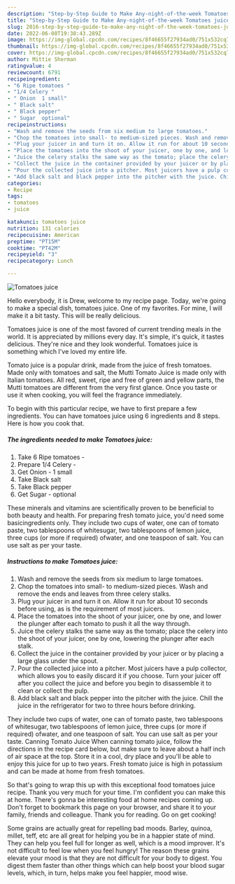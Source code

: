 ```yaml
---
description: "Step-by-Step Guide to Make Any-night-of-the-week Tomatoes juice"
title: "Step-by-Step Guide to Make Any-night-of-the-week Tomatoes juice"
slug: 2016-step-by-step-guide-to-make-any-night-of-the-week-tomatoes-juice
date: 2022-06-08T19:38:43.289Z
image: https://img-global.cpcdn.com/recipes/8f46655f27934ad0/751x532cq70/tomatoes-juice-recipe-main-photo.jpg
thumbnail: https://img-global.cpcdn.com/recipes/8f46655f27934ad0/751x532cq70/tomatoes-juice-recipe-main-photo.jpg
cover: https://img-global.cpcdn.com/recipes/8f46655f27934ad0/751x532cq70/tomatoes-juice-recipe-main-photo.jpg
author: Mittie Sherman
ratingvalue: 4
reviewcount: 6791
recipeingredient:
- "6 Ripe tomatoes "
- "1/4 Celery "
- " Onion  1 small"
- " Black salt"
- " Black pepper"
- " Sugar  optional"
recipeinstructions:
- "Wash and remove the seeds from six medium to large tomatoes."
- "Chop the tomatoes into small- to medium-sized pieces. Wash and remove the ends and leaves from three celery stalks."
- "Plug your juicer in and turn it on. Allow it run for about 10 seconds before using, as is the requirement of most juicers."
- "Place the tomatoes into the shoot of your juicer, one by one, and lower the plunger after each tomato to push it all the way through."
- "Juice the celery stalks the same way as the tomato; place the celery into the shoot of your juicer, one by one, lowering the plunger after each stalk."
- "Collect the juice in the container provided by your juicer or by placing a large glass under the spout."
- "Pour the collected juice into a pitcher. Most juicers have a pulp collector, which allows you to easily discard it if you choose. Turn your juicer off after you collect the juice and before you begin to disassemble it to clean or collect the pulp."
- "Add black salt and black pepper into the pitcher with the juice. Chill the juice in the refrigerator for two to three hours before drinking."
categories:
- Recipe
tags:
- tomatoes
- juice

katakunci: tomatoes juice 
nutrition: 131 calories
recipecuisine: American
preptime: "PT15M"
cooktime: "PT42M"
recipeyield: "3"
recipecategory: Lunch

---
```



![Tomatoes juice](https://img-global.cpcdn.com/recipes/8f46655f27934ad0/751x532cq70/tomatoes-juice-recipe-main-photo.jpg)

Hello everybody, it is Drew, welcome to my recipe page. Today, we're going to make a special dish, tomatoes juice. One of my favorites. For mine, I will make it a bit tasty. This will be really delicious.

Tomatoes juice is one of the most favored of current trending meals in the world. It is appreciated by millions every day. It's simple, it's quick, it tastes delicious. They're nice and they look wonderful. Tomatoes juice is something which I've loved my entire life.

Tomato juice is a popular drink, made from the juice of fresh tomatoes. Made only with tomatoes and salt, the Mutti Tomato Juice is made only with Italian tomatoes. All red, sweet, ripe and free of green and yellow parts, the Mutti tomatoes are different from the very first glance. Once you taste or use it when cooking, you will feel the fragrance immediately.


To begin with this particular recipe, we have to first prepare a few ingredients. You can have tomatoes juice using 6 ingredients and 8 steps. Here is how you cook that.

<!--inarticleads1-->

##### The ingredients needed to make Tomatoes juice:

1. Take 6 Ripe tomatoes -
1. Prepare 1/4 Celery -
1. Get  Onion - 1 small
1. Take  Black salt
1. Take  Black pepper
1. Get  Sugar - optional


These minerals and vitamins are scientifically proven to be beneficial to both beauty and health. For preparing fresh tomato juice, you&#39;d need some basicingredients only. They include two cups of water, one can of tomato paste, two tablespoons of whitesugar, two tablespoons of lemon juice, three cups (or more if required) ofwater, and one teaspoon of salt. You can use salt as per your taste. 

<!--inarticleads2-->

##### Instructions to make Tomatoes juice:

1. Wash and remove the seeds from six medium to large tomatoes.
1. Chop the tomatoes into small- to medium-sized pieces. Wash and remove the ends and leaves from three celery stalks.
1. Plug your juicer in and turn it on. Allow it run for about 10 seconds before using, as is the requirement of most juicers.
1. Place the tomatoes into the shoot of your juicer, one by one, and lower the plunger after each tomato to push it all the way through.
1. Juice the celery stalks the same way as the tomato; place the celery into the shoot of your juicer, one by one, lowering the plunger after each stalk.
1. Collect the juice in the container provided by your juicer or by placing a large glass under the spout.
1. Pour the collected juice into a pitcher. Most juicers have a pulp collector, which allows you to easily discard it if you choose. Turn your juicer off after you collect the juice and before you begin to disassemble it to clean or collect the pulp.
1. Add black salt and black pepper into the pitcher with the juice. Chill the juice in the refrigerator for two to three hours before drinking.


They include two cups of water, one can of tomato paste, two tablespoons of whitesugar, two tablespoons of lemon juice, three cups (or more if required) ofwater, and one teaspoon of salt. You can use salt as per your taste. Canning Tomato Juice When canning tomato juice, follow the directions in the recipe card below, but make sure to leave about a half inch of air space at the top. Store it in a cool, dry place and you&#39;ll be able to enjoy this juice for up to two years. Fresh tomato juice is high in potassium and can be made at home from fresh tomatoes. 

So that's going to wrap this up with this exceptional food tomatoes juice recipe. Thank you very much for your time. I'm confident you can make this at home. There's gonna be interesting food at home recipes coming up. Don't forget to bookmark this page on your browser, and share it to your family, friends and colleague. Thank you for reading. Go on get cooking!

Some grains are actually great for repelling bad moods. Barley, quinoa, millet, teff, etc are all great for helping you be in a happier state of mind. They can help you feel full for longer as well, which is a mood improver. It's not difficult to feel low when you feel hungry! The reason these grains elevate your mood is that they are not difficult for your body to digest. You digest them faster than other things which can help boost your blood sugar levels, which, in turn, helps make you feel happier, mood wise.
